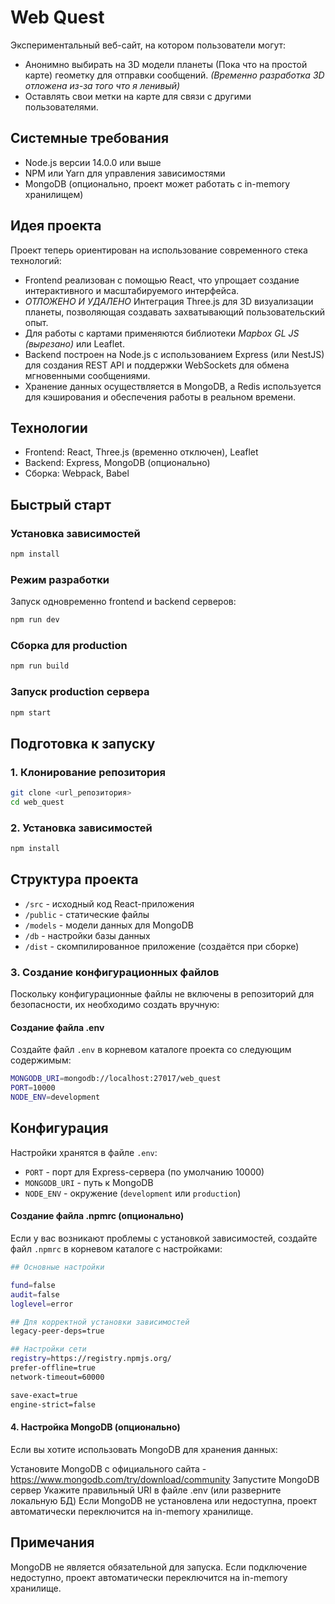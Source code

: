 # Web Quest

Экспериментальный веб-сайт, на котором пользователи могут:
- Анонимно выбирать на 3D модели планеты (Пока что на простой карте) геометку для отправки сообщений. *(Временно разработка 3D отложена из-за того что я ленивый)*
- Оставлять свои метки на карте для связи с другими пользователями.

## Системные требования

- Node.js версии 14.0.0 или выше
- NPM или Yarn для управления зависимостями
- MongoDB (опционально, проект может работать с in-memory хранилищем)

## Идея проекта

Проект теперь ориентирован на использование современного стека технологий:
- Frontend реализован с помощью React, что упрощает создание интерактивного и масштабируемого интерфейса.
- *ОТЛОЖЕНО И УДАЛЕНО* Интеграция Three.js для 3D визуализации планеты, позволяющая создавать захватывающий пользовательский опыт.
- Для работы с картами применяются библиотеки *Mapbox GL JS (вырезано)* или Leaflet.
- Backend построен на Node.js с использованием Express (или NestJS) для создания REST API и поддержки WebSockets для обмена мгновенными сообщениями.
- Хранение данных осуществляется в MongoDB, а Redis используется для кэширования и обеспечения работы в реальном времени.


## Технологии

- Frontend: React, Three.js (временно отключен), Leaflet
- Backend: Express, MongoDB (опционально)
- Сборка: Webpack, Babel

## Быстрый старт

### Установка зависимостей

```bash
npm install
```

### Режим разработки

Запуск одновременно frontend и backend серверов:

```bash
npm run dev
```

### Сборка для production

```bash
npm run build
```

### Запуск production сервера

```bash
npm start
```

## Подготовка к запуску

### 1. Клонирование репозитория

```bash
git clone <url_репозитория>
cd web_quest
```

### 2. Установка зависимостей

```bash
npm install
```

## Структура проекта

- `/src` - исходный код React-приложения
- `/public` - статические файлы
- `/models` - модели данных для MongoDB
- `/db` - настройки базы данных
- `/dist` - скомпилированное приложение (создаётся при сборке)


### 3. Создание конфигурационных файлов

Поскольку конфигурационные файлы не включены в репозиторий для безопасности, их необходимо создать вручную:

#### Создание файла .env

Создайте файл `.env` в корневом каталоге проекта со следующим содержимым:
```bash
MONGODB_URI=mongodb://localhost:27017/web_quest
PORT=10000
NODE_ENV=development
```
## Конфигурация

Настройки хранятся в файле `.env`:

- `PORT` - порт для Express-сервера (по умолчанию 10000)
- `MONGODB_URI` - путь к MongoDB
- `NODE_ENV` - окружение (`development` или `production`)

#### Создание файла .npmrc (опционально)
Если у вас возникают проблемы с установкой зависимостей, создайте файл `.npmrc` в корневом каталоге с настройками:
```bash
## Основные настройки

fund=false
audit=false
loglevel=error

## Для корректной установки зависимостей
legacy-peer-deps=true

## Настройки сети
registry=https://registry.npmjs.org/
prefer-offline=true
network-timeout=60000

save-exact=true
engine-strict=false
```

#### 4. Настройка MongoDB (опционально)
Если вы хотите использовать MongoDB для хранения данных:

Установите MongoDB с официального сайта - https://www.mongodb.com/try/download/community
Запустите MongoDB сервер
Укажите правильный URI в файле .env (или разверните локальную БД)
Если MongoDB не установлена или недоступна, проект автоматически переключится на in-memory хранилище.

## Примечания

MongoDB не является обязательной для запуска. Если подключение недоступно, проект автоматически переключится на in-memory хранилище.

